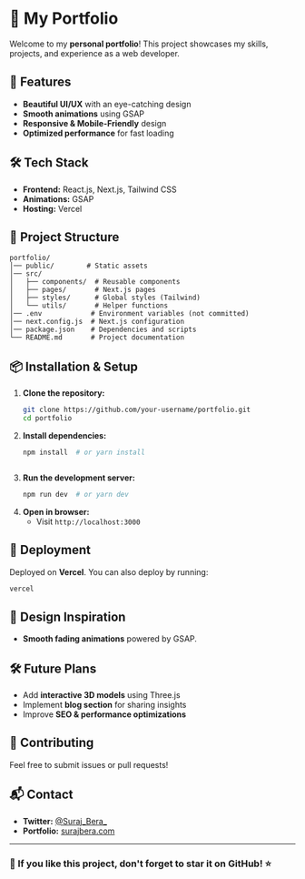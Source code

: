 # 🚀 My Portfolio

Welcome to my **personal portfolio**! This project showcases my skills, projects, and experience as a web developer.

## 🌟 Features

- **Beautiful UI/UX** with an eye-catching design
- **Smooth animations** using GSAP
- **Responsive & Mobile-Friendly** design
- **Optimized performance** for fast loading

## 🛠️ Tech Stack

- **Frontend:** React.js, Next.js, Tailwind CSS
- **Animations:** GSAP
- **Hosting:** Vercel

## 📂 Project Structure

```
portfolio/
│── public/        # Static assets
│── src/
│   ├── components/  # Reusable components
│   ├── pages/       # Next.js pages
│   ├── styles/      # Global styles (Tailwind)
│   └── utils/       # Helper functions
│── .env            # Environment variables (not committed)
│── next.config.js  # Next.js configuration
│── package.json    # Dependencies and scripts
└── README.md       # Project documentation
```

## 📦 Installation & Setup

1. **Clone the repository:**
   ```bash
   git clone https://github.com/your-username/portfolio.git
   cd portfolio
   ```
2. **Install dependencies:**
   ```bash
   npm install  # or yarn install
   ```
     ```
3. **Run the development server:**
   ```bash
   npm run dev  # or yarn dev
   ```
4. **Open in browser:**
   - Visit `http://localhost:3000`

## 🚀 Deployment

Deployed on **Vercel**. You can also deploy by running:

```bash
vercel
```


## 🎨 Design Inspiration

- **Smooth fading animations** powered by GSAP.

## 🛠️ Future Plans

- Add **interactive 3D models** using Three.js
- Implement **blog section** for sharing insights
- Improve **SEO & performance optimizations**

## 🤝 Contributing

Feel free to submit issues or pull requests!

## 📬 Contact

- **Twitter:** [@Suraj_Bera_](https://x.com/Suraj_Bera_)
- **Portfolio:** [surajbera.com](https://portfolio-project-six-pi.vercel.app/)

---

### 🌟 If you like this project, don't forget to **star** it on GitHub! ⭐

